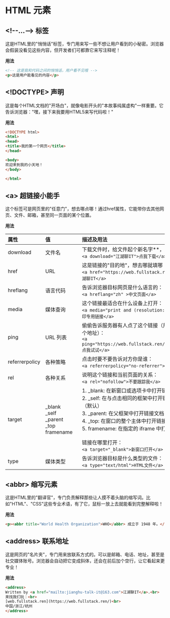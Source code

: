 # HTML 元素

## &lt;!--...--&gt; 标签

这是HTML里的"悄悄话"标签，专门用来写一些不想让用户看到的小秘密。浏览器会假装没看见这些内容，但开发者们可都靠它来写注释呢！

**用法**

```html
<!-- 这是我和代码之间的悄悄话，用户看不见哦 -->
<p>这是用户能看见的内容</p>
```

## &lt;!DOCTYPE&gt; 声明

这是每个HTML文档的"开场白"，就像电影开头的"本故事纯属虚构"一样重要。它告诉浏览器："嘿，接下来我要用HTML5来写代码啦！"

**用法**

```html
<!DOCTYPE html>
<html>
<head>
<title>我的第一个网页</title>
</head>

<body>
欢迎来到我的小天地！
</body>

</html>
```

## &lt;a&gt; 超链接小能手

这个标签可是网页里的"任意门"，想去哪点哪！通过href属性，它能带你去其他网页、文件、邮箱，甚至同一页面的某个位置。

**用法**

| <div style="width: 100px">属性</div> | <div style="width: 100px">值</div> | 描述及用法 |
|:-|:-|:-|
| download | 文件名 | 下载文件时，给文件起个新名字**，比如：<br/>`<a download="江湖聊IT">点我下载</a>` |
| href | URL | 这是链接的"目的地"，想去哪就填哪：<br/>`<a href="https://web.fullstack.ren/">点我去江湖聊IT</a>` |
| hreflang | 语言代码 | 告诉浏览器目标网页是什么语言的：<br/>`<a hreflang="zh" >中文页面</a>` |
| media | 媒体查询 | 这个链接最适合在什么设备上打开：<br/>`<a media="print and (resolution:300dpi)">打印专用链接</a>` |
| ping | URL 列表 | 偷偷告诉服务器有人点了这个链接（用空格分开多个地址）：<br/>`<a ping="https://web.fullstack.ren/trackpings">点我试试</a>` |
| referrerpolicy | 各种策略 | 点击时要不要告诉对方你是谁：<br/> `<a referrerpolicy="no-referrer">匿名访问</a>`|
| rel | 各种关系 | 说明这个链接和当前页面的关系：<br/> `<a rel="nofollow">不要跟踪我</a>` |
| target | _blank<br/>_self<br/>_parent<br/>_top<br/>framename | 1. _blank: 在新窗口或选项卡中打开链接文档<br/>2. _self: 在与点击相同的框架中打开链接的文档（默认）<br/>3. _parent: 在父框架中打开链接文档<br/>4. _top: 在窗口的整个主体中打开链接的文档<br/>5. framename: 在指定的 iframe 中打开链接文档<br/><br/>链接在哪里打开：<br/> `<a target="_blank">新窗口打开</a>` |
| type | 媒体类型 | 告诉浏览器目标是什么类型的文件：<br/> `<a type="text/html">HTML文件</a>` |

## &lt;abbr&gt; 缩写元素

这是HTML里的"翻译官"，专门负责解释那些让人摸不着头脑的缩写词。比如"HTML"、"CSS"这些专业术语，有了它，鼠标一放上去就能看到完整解释啦！

**用法**

```html
<p><abbr title="World Health Organization">WHO</abbr> 成立于 1948 年。</p>
```

## &lt;address&gt; 联系地址

这是网页的"名片夹"，专门用来放联系方式的。可以是邮箱、电话、地址，甚至是社交媒体账号。浏览器会自动把它变成斜体，还会在前后加个空行，让它看起来更专业！

**用法**

```html
<address>
Written by <a href="mailto:jianghu-talk-it@163.com">江湖聊IT</a>.<br>
来找我们玩：<br>
[web.fullstack.ren](https://web.fullstack.ren/)<br>
中国/浙江/杭州
</address>
```

